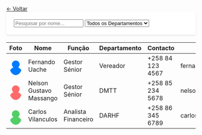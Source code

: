 <html><head><base href="https://camiloduvane.github.io/Funcionarios/">
<meta charset="UTF-8">
<meta name="viewport" content="width=device-width, initial-scale=1.0">
<title>Lista de Funcionários</title>
<style>
@import url('https://fonts.googleapis.com/css2?family=Roboto:wght@400;700&display=swap');

body {
    font-family: 'Roboto', sans-serif;
    margin: 20px;
    background: #f5f5f5;
}

.back-button {
    background: #007bff;
    color: white;
    padding: 10px 20px;
    text-decoration: none;
    border-radius: 5px;
    display: inline-block;
    margin-bottom: 20px;
}
.search-container {
    background: white;
    padding: 20px;
    border-radius: 5px;
    margin-bottom: 20px;
    box-shadow: 0 2px 4px rgba(0,0,0,0.1);
}

.search-container input, .search-container select {
    padding: 8px;
    margin-right: 10px;
    border: 1px solid #ddd;
    border-radius: 4px;
}

table {
    width: 100%;
    border-collapse: collapse;
    background: white;
    box-shadow: 0 2px 4px rgba(0,0,0,0.1);
}

th, td {
    padding: 12px;
    text-align: left;
    border-bottom: 1px solid #ddd;
}

th {
    background-color: #007bff;
    color: white;
}

tr:hover {
    background-color: #f5f5f5;
}
.employee-photo {
    width: 50px;
    height: 50px;
    border-radius: 50%;
    object-fit: cover;
}
.status-active {
    color: green;
    font-weight: bold;
}

.status-inactive {
    color: red;
    font-weight: bold;
}
</style>
</head>
<body>
<a href="https://camiloduvane.github.io/DMTT/" class="back-button">← Voltar</a>

<div class="search-container">
    <input type="text" id="nameSearch" placeholder="Pesquisar por nome...">
    <select id="departmentSearch">
        <option value="">Todos os Departamentos</option>
        <option value="TI">TI</option>
        <option value="RH">RH</option>
        <option value="Financeiro">Financeiro</option>
        <option value="Marketing">Marketing</option>
    </select>
</div>
<table id="employeeTable">
    <thead>
        <tr>
            <th>Foto</th>
            <th>Nome</th>
            <th>Função</th>
            <th>Departamento</th>
            <th>Contacto</th>
            <th>Email</th>
            <th>Status</th>
        </tr>
    </thead>
    <tbody>
        <tr>
            <td><svg class="employee-photo" viewBox="0 0 50 50">
                <circle cx="25" cy="20" r="15" fill="#007bff"/>
                <circle cx="25" cy="55" r="25" fill="#007bff"/>
            </svg></td>
            <td>Fernando Uache</td>
            <td>Gestor Sénior</td>
            <td>Vereador</td>
            <td>+258 84 123 4567</td>
            <td>fernando.uache@camiloduvane.com</td>
            <td class="status-active">Activo</td>
        </tr>
        <tr>
            <td><svg class="employee-photo" viewBox="0 0 50 50">
                <circle cx="25" cy="20" r="15" fill="#ff6b6b"/>
                <circle cx="25" cy="55" r="25" fill="#ff6b6b"/>
            </svg></td>
            <td>Nelson Gustavo Massango</td>
            <td>Gestor Sénior</td>
            <td>DMTT</td>
            <td>+258 85 234 5678</td>
            <td>nelson.massango@camiloduvane.com</td>
            <td class="status-active">Activo</td>
        </tr>
        <tr>
            <td><svg class="employee-photo" viewBox="0 0 50 50">
                <circle cx="25" cy="20" r="15" fill="#51cf66"/>
                <circle cx="25" cy="55" r="25" fill="#51cf66"/>
            </svg></td>
            <td>Carlos Vilanculos</td>
            <td>Analista Financeiro</td>
            <td>DARHF</td>
            <td>+258 86 345 6789</td>
            <td>carlos.vilanculos@camiloduvane.com</td>
            <td class="status-inactive">Inativo</td>
        </tr>
    </tbody>
</table>
<script>
document.getElementById('nameSearch').addEventListener('input', filterTable);
document.getElementById('departmentSearch').addEventListener('change', filterTable);

function filterTable() {
    const nameFilter = document.getElementById('nameSearch').value.toLowerCase();
    const departmentFilter = document.getElementById('departmentSearch').value.toLowerCase();
    const rows = document.querySelectorAll('#employeeTable tbody tr');

    rows.forEach(row => {
        const name = row.children[1].textContent.toLowerCase();
        const department = row.children[3].textContent.toLowerCase();
        const matchesName = name.includes(nameFilter);
        const matchesDepartment = !departmentFilter || department === departmentFilter;
        
        row.style.display = matchesName && matchesDepartment ? '' : 'none';
    });
}
</script>
</body>
</html>
